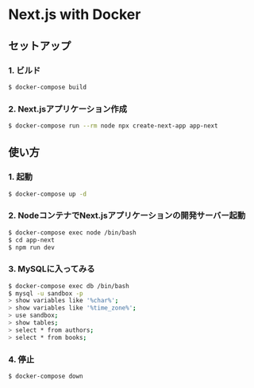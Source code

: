 # Next.js with Docker

## セットアップ

### 1. ビルド

```sh
$ docker-compose build
```

### 2. Next.jsアプリケーション作成

```sh
$ docker-compose run --rm node npx create-next-app app-next
```

## 使い方

### 1. 起動

```sh
$ docker-compose up -d
```

### 2. NodeコンテナでNext.jsアプリケーションの開発サーバー起動

```sh
$ docker-compose exec node /bin/bash
$ cd app-next
$ npm run dev
```

### 3. MySQLに入ってみる

```sh
$ docker-compose exec db /bin/bash
$ mysql -u sandbox -p
> show variables like '%char%';
> show variables like '%time_zone%';
> use sandbox;
> show tables;
> select * from authors;
> select * from books;
```

### 4. 停止

```sh
$ docker-compose down
```
